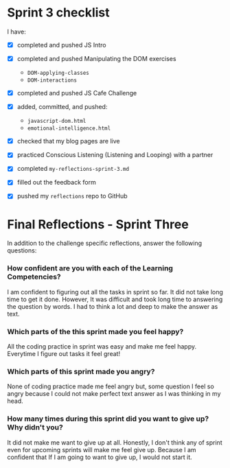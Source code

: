 # Sprint 3 checklist

I have:
- [X] completed and pushed JS Intro
- [X] completed and pushed Manipulating the DOM exercises
    - `DOM-applying-classes`
    - `DOM-interactions`
- [X] completed and pushed JS Cafe Challenge
- [X] added, committed, and pushed:
    - `javascript-dom.html` 
    - `emotional-intelligence.html` 
- [X] checked that my blog pages are live
- [X] practiced Conscious Listening (Listening and Looping) with a partner
- [X] completed `my-reflections-sprint-3.md`
- [X] filled out the feedback form
- [X] pushed my `reflections` repo to GitHub



# Final Reflections - Sprint Three 

In addition to the challenge specific reflections, answer the following questions:

### How confident are you with each of the Learning Competencies?
I am confident to figuring out all the tasks in sprint so far. It did not take long time to get it done.
However, It was difficult and took long time to answering the question by words. I had to think a lot and deep to make the answer as text.


### Which parts of the this sprint made you feel happy?
All the coding practice in sprint was easy and make me feel happy. Everytime I figure out tasks it feel great!


### Which parts of this sprint made you angry?
None of coding practice made me feel angry but, some question I feel so angry because I could not make perfect text answer as I was thinking in my head.


### How many times during this sprint did you want to give up? Why didn't you?
It did not make me want to give up at all. Honestly, I don't think any of sprint even for upcoming sprints will make me feel give up.
Because I am confident that If I am going to want to give up, I would not start it.
